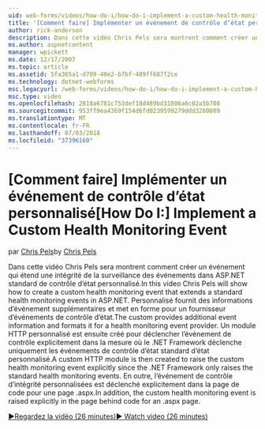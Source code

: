 ```yaml
---
uid: web-forms/videos/how-do-i/how-do-i-implement-a-custom-health-monitoring-event
title: '[Comment faire] Implémenter un événement de contrôle d’état personnalisé | Microsoft Docs'
author: rick-anderson
description: Dans cette vidéo Chris Pels sera montrent comment créer un événement qui étend une intégrité de la surveillance des événements dans ASP.NET standard de contrôle d’état personnalisé. Le pro personnalisé...
ms.author: aspnetcontent
manager: wpickett
ms.date: 12/17/2007
ms.topic: article
ms.assetid: 5fa365a1-d709-40e2-b7bf-489ff687f2ce
ms.technology: dotnet-webforms
msc.legacyurl: /web-forms/videos/how-do-i/how-do-i-implement-a-custom-health-monitoring-event
msc.type: video
ms.openlocfilehash: 2818a6781c753def18d489bd31806a6c02a5b708
ms.sourcegitcommit: 953ff9ea4369f154d6fd0239599279ddd3280009
ms.translationtype: MT
ms.contentlocale: fr-FR
ms.lasthandoff: 07/03/2018
ms.locfileid: "37396160"
---
```

<a name="how-do-i-implement-a-custom-health-monitoring-event"></a><span data-ttu-id="4f1e1-104">[Comment faire] Implémenter un événement de contrôle d’état personnalisé</span><span class="sxs-lookup"><span data-stu-id="4f1e1-104">[How Do I:] Implement a Custom Health Monitoring Event</span></span>
====================
<span data-ttu-id="4f1e1-105">par [Chris Pels](https://twitter.com/chrispels)</span><span class="sxs-lookup"><span data-stu-id="4f1e1-105">by [Chris Pels](https://twitter.com/chrispels)</span></span>

<span data-ttu-id="4f1e1-106">Dans cette vidéo Chris Pels sera montrent comment créer un événement qui étend une intégrité de la surveillance des événements dans ASP.NET standard de contrôle d’état personnalisé.</span><span class="sxs-lookup"><span data-stu-id="4f1e1-106">In this video Chris Pels will show how to create a custom health monitoring event that extends a standard health monitoring events in ASP.NET.</span></span> <span data-ttu-id="4f1e1-107">Personnalisé fournit des informations d’événement supplémentaires et met en forme pour un fournisseur d’événements de contrôle d’état.</span><span class="sxs-lookup"><span data-stu-id="4f1e1-107">The custom provides additional event information and formats it for a health monitoring event provider.</span></span> <span data-ttu-id="4f1e1-108">Un module HTTP personnalisé est ensuite créé pour déclencher l’événement de contrôle explicitement dans la mesure où le .NET Framework déclenche uniquement les événements de contrôle d’état standard d’état personnalisé.</span><span class="sxs-lookup"><span data-stu-id="4f1e1-108">A custom HTTP module is then created to raise the custom health monitoring event explicitly since the .NET Framework only raises the standard health monitoring events.</span></span> <span data-ttu-id="4f1e1-109">En outre, l’événement de contrôle d’intégrité personnalisées est déclenché explicitement dans la page de code pour une page .aspx.</span><span class="sxs-lookup"><span data-stu-id="4f1e1-109">In addition, the custom health monitoring event is raised explicitly in the page behind code for an .aspx page.</span></span>

[<span data-ttu-id="4f1e1-110">&#9654;Regardez la vidéo (26 minutes)</span><span class="sxs-lookup"><span data-stu-id="4f1e1-110">&#9654; Watch video (26 minutes)</span></span>](https://channel9.msdn.com/Blogs/ASP-NET-Site-Videos/how-do-i-implement-a-custom-health-monitoring-event)
